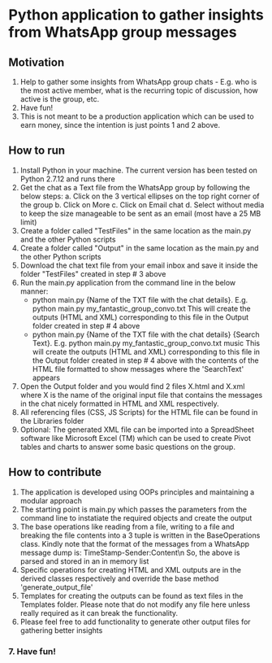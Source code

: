 # Python application to gather insights from WhatsApp group messages #

## Motivation ##
1. Help to gather some insights from WhatsApp group chats - E.g. who is the most active member, what is the recurring topic of discussion, how active is the group, etc.
2. Have fun!
3. This is not meant to be a production application which can be used to earn money, since the intention is just points 1 and 2 above.

## How to run ##
1. Install Python in your machine. The current version has been tested on Python 2.7.12 and runs there
2. Get the chat as a Text file from the WhatsApp group by following the below steps:
    a. Click on the 3 vertical ellipses on the top right corner of the group
    b. Click on More
    c. Click on Email chat
    d. Select without media to keep the size manageable to be sent as an email (most have a 25 MB limit)
3. Create a folder called "TestFiles" in the same location as the main.py and the other Python scripts
4. Create a folder called "Output" in the same location as the main.py and the other Python scripts
5. Download the chat text file from your email inbox and save it inside the folder "TestFiles" created in step # 3 above
6. Run the main.py application from the command line in the below manner:
    * python main.py {Name of the TXT file with the chat details}. E.g. python main.py my_fantastic_group_convo.txt
      This will create the outputs (HTML and XML) corresponding to this file in the Output folder created in step # 4 above
    * python main.py {Name of the TXT file with the chat details} {Search Text}. E.g. python main.py my_fantastic_group_convo.txt music
      This will create the outputs (HTML and XML) corresponding to this file in the Output folder created in step # 4 above with the contents of the HTML file formatted to show messages where the 'SearchText' appears
7. Open the Output folder and you would find 2 files X.html and X.xml where X is the name of the original input file that contains the messages in the chat nicely formatted in HTML and XML respectively.
8. All referencing files (CSS, JS Scripts) for the HTML file can be found in the Libraries folder
9. Optional: The generated XML file can be imported into a SpreadSheet software like Microsoft Excel (TM) which can be used to create Pivot tables and charts to answer some basic questions on the group.

## How to contribute ##
1. The application is developed using OOPs principles and maintaining a modular approach
2. The starting point is main.py which passes the parameters from the command line to instatiate the required objects and create the output
3. The base operations like reading from a file, writing to a file and breaking the file contents into a 3 tuple is written in the BaseOperations class.
   Kindly note that the format of the messages from a WhatsApp message dump is:
   TimeStamp-Sender:Content\n
   So, the above is parsed and stored in an in memory list
4. Specific operations for creating HTML and XML outputs are in the derived classes respectively and override the base method 'generate_output_file'
5. Templates for creating the outputs can be found as text files in the Templates folder. Please note that do not modify any file here unless really required as it can break the functionality.
6. Please feel free to add functionality to generate other output files for gathering better insights
### 7. Have fun! ###